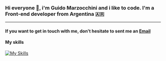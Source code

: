 ### Hi everyone 👋, i'm Guido Marzocchini and i like to code. I'm a Front-end developer from Argentina 🇦🇷
___

#### If you want to get in touch with me, don't hesitate to sent me an [Email](mailto:guido.marzocchini@gmail.com)

#### My skills

[![My Skills](https://skillicons.dev/icons?i=js,html,css,figma,react,nodejs,nextjs)](https://skillicons.dev)

<!--
**Shildo/Shildo** is a ✨ _special_ ✨ repository because its `README.md` (this file) appears on your GitHub profile.

Here are some ideas to get you started:

- 🔭 I’m currently working on ...
- 🌱 I’m currently learning ...
- 👯 I’m looking to collaborate on ...
- 🤔 I’m looking for help with ...
- 💬 Ask me about ...
- 📫 How to reach me: ...
- 😄 Pronouns: ...
- ⚡ Fun fact: ...
-->
